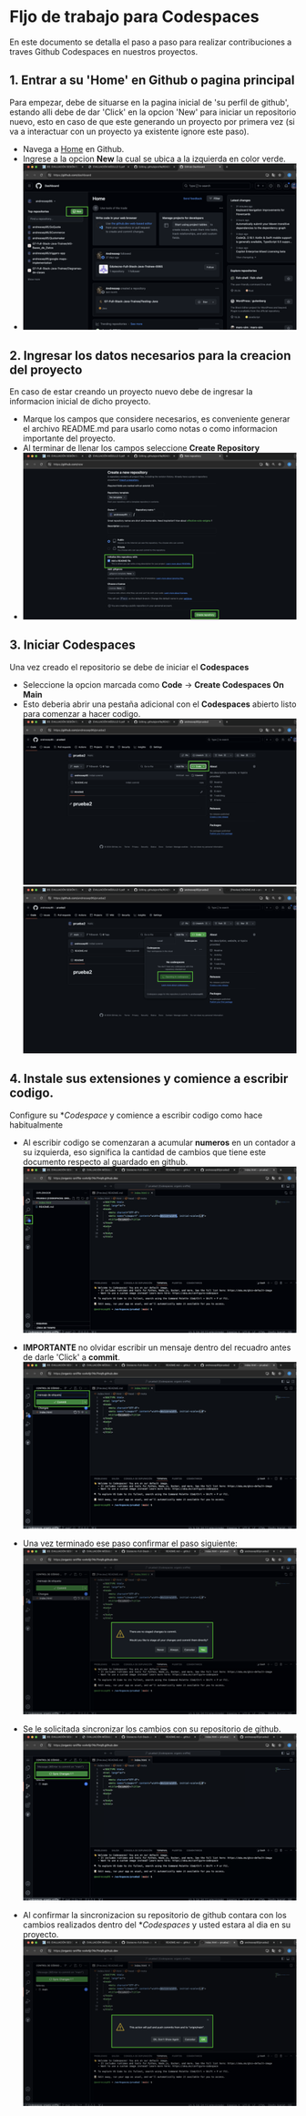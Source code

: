 # Fljo de trabajo para Codespaces
En este documento se detalla el paso a paso para realizar contribuciones a traves Github Codespaces en nuestros proyectos.

## 1. Entrar a su 'Home' en Github o pagina principal
Para empezar, debe de situarse en la pagina inicial de 'su perfil de github', estando alli debe de dar 'Click' en la opcion 'New' para iniciar un repositorio nuevo, esto en caso de que este generando un proyecto por primera vez (si va a interactuar con un proyecto ya existente ignore este paso).

- Navega a [Home](https://github.com/dashboard) en Github.
- Ingrese a la opcion **New** la cual se ubica a la izquierda en color verde.
- ![Home](../assets/images/home.png)


## 2. Ingresar los datos necesarios para la creacion del proyecto
En caso de estar creando un proyecto nuevo debe de ingresar la informacion inicial de dicho proyecto.

- Marque los campos que considere necesarios, es conveniente generar el archivo README.md para usarlo como notas o como informacion importante del proyecto.
- Al terminar de llenar los campos seleccione **Create Repository**
- ![create-repo](../assets/images/create-repo.png)


## 3. Iniciar Codespaces
Una vez creado el repositorio se debe de iniciar el **Codespaces**

- Seleccione la opcion marcada como **Code** -> **Create Codespaces On Main**
- Esto deberia abrir una pestaña adicional con el **Codespaces** abierto listo para comenzar a hacer codigo.
![repo](../assets/images/repo.png)
![repo2](../assets/images/repo2.png)


## 4. Instale sus extensiones y comience a escribir codigo.
Configure su **Codespace* y comience a escribir codigo como hace habitualmente

- Al escribir codigo se comenzaran a acumular **numeros** en un contador a su izquierda, eso significa la cantidad de cambios que tiene este documento respecto al guardado en github.
![codespaces](../assets/images/codespaces1.png)

- **IMPORTANTE** no olvidar escribir un mensaje dentro del recuadro antes de darle 'Click' a **commit**.
![codespaces2](../assets/images/codespaces2.png)

- Una vez terminado ese paso confirmar el paso siguiente:
![codespaces3](../assets/images/codespaces3.png)

- Se le solicitada sincronizar los cambios con su repositorio de github.
![codespaces4](../assets/images/codespaces4.png)

- Al confirmar la sincronizacion su repositorio de github contara con los cambios realizados dentro del **Codespaces* y usted estara al dia en su proyecto.
![codespaces5](../assets/images/codespaces5.png)
